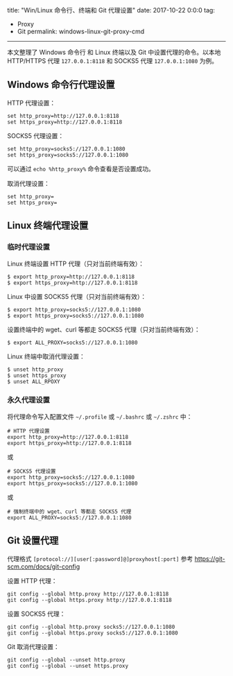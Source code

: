 ﻿title: "Win/Linux 命令行、终端和 Git 代理设置"
date: 2017-10-22 0:0:0
tag:
- Proxy
- Git
permalink: windows-linux-git-proxy-cmd
---

本文整理了 Windows 命令行 和 Linux 终端以及 Git 中设置代理的命令。以本地 HTTP/HTTPS 代理 `127.0.0.1:8118` 和 SOCKS5 代理 `127.0.0.1:1080` 为例。

## Windows 命令行代理设置

HTTP 代理设置：
```
set http_proxy=http://127.0.0.1:8118
set https_proxy=http://127.0.0.1:8118
```

SOCKS5 代理设置：
```
set http_proxy=socks5://127.0.0.1:1080
set https_proxy=socks5://127.0.0.1:1080
```

可以通过 `echo %http_proxy%` 命令查看是否设置成功。

取消代理设置：
```
set http_proxy=
set https_proxy=
```


## Linux 终端代理设置

### 临时代理设置

Linux 终端设置 HTTP 代理（只对当前终端有效）：
```
$ export http_proxy=http://127.0.0.1:8118
$ export https_proxy=http://127.0.0.1:8118
```

Linux 中设置 SOCKS5 代理（只对当前终端有效）：
```
$ export http_proxy=socks5://127.0.0.1:1080
$ export https_proxy=socks5://127.0.0.1:1080
```

设置终端中的 wget、curl 等都走 SOCKS5 代理（只对当前终端有效）：
```
$ export ALL_PROXY=socks5://127.0.0.1:1080
```

Linux 终端中取消代理设置：
```
$ unset http_proxy
$ unset https_proxy
$ unset ALL_RPOXY
```

### 永久代理设置

将代理命令写入配置文件 `~/.profile` 或 `~/.bashrc` 或 `~/.zshrc` 中：
```
# HTTP 代理设置
export http_proxy=http://127.0.0.1:8118
export https_proxy=http://127.0.0.1:8118
```
或 
```
# SOCKS5 代理设置
export http_proxy=socks5://127.0.0.1:1080
export https_proxy=socks5://127.0.0.1:1080
```
或 
```
# 强制终端中的 wget、curl 等都走 SOCKS5 代理
export ALL_PROXY=socks5://127.0.0.1:1080
```

## Git 设置代理

代理格式 `[protocol://][user[:password]@]proxyhost[:port]`
参考 https://git-scm.com/docs/git-config

设置 HTTP 代理：
```
git config --global http.proxy http://127.0.0.1:8118
git config --global https.proxy http://127.0.0.1:8118
```

设置 SOCKS5 代理：
```
git config --global http.proxy socks5://127.0.0.1:1080
git config --global https.proxy socks5://127.0.0.1:1080
```

Git 取消代理设置：
```
git config --global --unset http.proxy
git config --global --unset https.proxy
```
